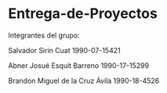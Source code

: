 # Entrega-de-Proyectos

Integrantes del grupo:

Salvador Sirin Cuat 1990-07-15421

Abner Josué Esquit Barreno 1990-17-15299

Brandon Miguel de la Cruz Ávila 1990-18-4526
